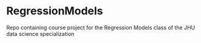# RegressionModels
Repo containing course project for the Regression Models class of the JHU data science specialization
